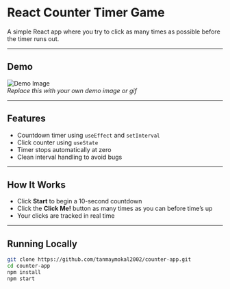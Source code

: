 # React Counter Timer Game

A simple React app where you try to click as many times as possible before the timer runs out.

---

## Demo

![Demo Image](./demo.gif)  
*Replace this with your own demo image or gif*

---

## Features

- Countdown timer using `useEffect` and `setInterval`
- Click counter using `useState`
- Timer stops automatically at zero
- Clean interval handling to avoid bugs

---

## How It Works

- Click **Start** to begin a 10-second countdown
- Click the **Click Me!** button as many times as you can before time’s up
- Your clicks are tracked in real time

---

## Running Locally

```bash
git clone https://github.com/tanmaymokal2002/counter-app.git
cd counter-app
npm install
npm start

